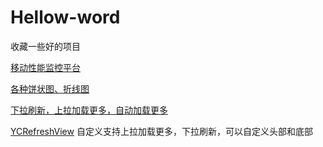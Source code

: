 # Hellow-word
收藏一些好的项目

[移动性能监控平台](https://github.com/Qihoo360/ArgusAPM)

[各种饼状图、折线图](https://github.com/Nightonke/CoCoin) 

[下拉刷新，上拉加载更多，自动加载更多](https://github.com/zhangxq/QRefreshLayout?utm_source=androidweekly.io&utm_medium=website) 

[YCRefreshView](https://github.com/yangchong211/YCRefreshView?utm_source=androidweekly.io&utm_medium=website) 
自定义支持上拉加载更多，下拉刷新，可以自定义头部和底部

